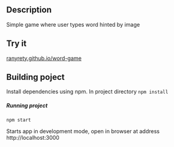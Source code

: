 ## Description

Simple game where user types word hinted by image

## Try it
[ranyrety.github.io/word-game](https://ranyrety.github.io/word-game/)

## Building poject

Install dependencies using npm. In project directory
`npm install`

 ##### Running project
`npm start` 

Starts app in development mode, open in browser at address http://localhost:3000

